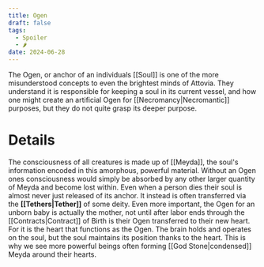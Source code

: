 ```yaml
---
title: Ogen
draft: false
tags:
  - Spoiler
  - 🌶
date: 2024-06-28
---
```

The Ogen, or anchor of an individuals [[Soul]] is one of the more misunderstood concepts to even the brightest minds of Attovia. They understand it is responsible for keeping a soul in its current vessel, and how one might create an artificial Ogen for [[Necromancy|Necromantic]] purposes, but they do not quite grasp its deeper purpose.
# Details
The consciousness of all creatures is made up of [[Meyda]], the soul's information encoded in this amorphous, powerful material. Without an Ogen ones consciousness would simply be absorbed by any other larger quantity of Meyda and become lost within. Even when a person dies their soul is almost never just released of its anchor. It instead is often transferred via the **[[Tethers|Tether]]** of some deity. Even more important, the Ogen for an unborn baby is actually the mother, not until after labor ends through the [[Contracts|Contract]] of Birth is their Ogen transferred to their new heart. For it is the heart that functions as the Ogen. The brain holds and operates on the soul, but the soul maintains its position thanks to the heart. This is why we see more powerful beings often forming [[God Stone|condensed]] Meyda around their hearts.
